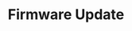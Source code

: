 ---
layout: default
title: Firmware Update
parent: Device Details
grand_parent: GUI
nav_order: 3
permalink: /gui/device-details/firmware-update
---